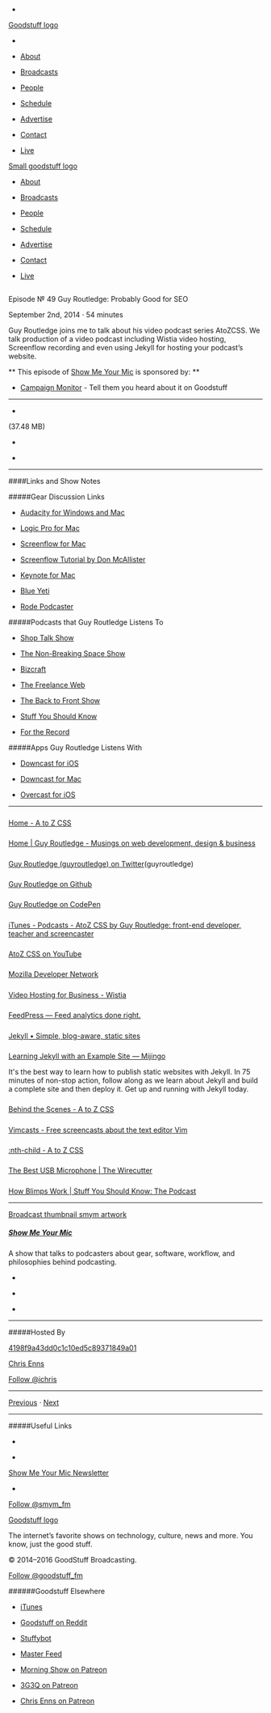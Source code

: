 

-
[Goodstuff logo](http://www.goodstuff.fm/)[](/assets/goodstuff_logo-17c1fe6f378352de5d7345f76152130b.svg)

-


-  [About](/about)

-  [Broadcasts](/broadcasts)

-  [People](/people)

-  [Schedule](/schedule)

-  [Advertise](/advertise)

-  [Contact](/contact)

-  [Live](/live)


[Small goodstuff logo](http://www.goodstuff.fm/)[](/assets/small_goodstuff_logo-bf032e72b9ec41494f4d90905f1ad619.svg)


-  [About](/about)

-  [Broadcasts](/broadcasts)

-  [People](/people)

-  [Schedule](/schedule)

-  [Advertise](/advertise)

-  [Contact](/contact)

-  [Live](/live)


##
Episode № 49
Guy Routledge: Probably Good for SEO


September 2nd, 2014
·
54
minutes


Guy Routledge joins me to talk about his video podcast series AtoZCSS. We talk production of a video podcast including Wistia video hosting, Screenflow recording and even using Jekyll for hosting your podcast’s website.


**
This episode of
[Show Me Your Mic](/smym)
is sponsored by:
**


-  [Campaign Monitor](http://www.campaignmonitor.com/) - Tell them you heard about it on Goodstuff


------------------------------


-
[](http://podcasts-1.feedpress.co/10590/smym-49.mp3)(37.48 MB)

-
[](http://twitter.com/intent/tweet?text=Show%20Me%20Your%20Mic%20%E2%84%96%2049%20on%20@goodstuff_fm%20-%20http://goodstuff.fm/smym/49)

-
[](http://www.facebook.com/sharer/sharer.php?u=http://goodstuff.fm/smym/49)


------------------------------


####Links and Show Notes

#####Gear Discussion Links


-  [Audacity for Windows and Mac](http://audacity.sourceforge.net)

-  [Logic Pro for Mac](https://itunes.apple.com/ca/app/logic-pro-x/id634148309?mt=12&uo=4&at=10l4Ki)

-  [Screenflow for Mac](https://itunes.apple.com/ca/app/screenflow-4/id573279886?mt=12&uo=4&at=10l4Ki)

-  [Screenflow Tutorial by Don McAllister](https://itunes.apple.com/ca/app/scotutor-for-screenflow/id523285978?mt=12&uo=4&at=10l4Ki)

-  [Keynote for Mac](https://itunes.apple.com/ca/app/keynote/id409183694?mt=12&uo=4&at=10l4Ki)

-  [Blue Yeti](http://www.bhphotovideo.com/c/product/450171-REG/Rode_PODCASTER_Podcaster_USB_Broadcast_Microphone.html/BI/19457/KBID/11631/kw/ROPODCASTER/DFF/d10-v2-t1-xROPODCASTER)

-  [Rode Podcaster](http://www.bhphotovideo.com/c/product/450171-REG/Rode_PODCASTER_Podcaster_USB_Broadcast_Microphone.html/BI/19457/KBID/11631/kw/ROPODCASTER/DFF/d10-v2-t1-xROPODCASTER)


#####Podcasts that Guy Routledge Listens To


-  [Shop Talk Show](http://shoptalkshow.com)

-  [The Non-Breaking Space Show](http://goodstuff.fm/nbsp)

-  [Bizcraft](http://unmatchedstyle.com/bizcraft)

-  [The Freelance Web](http://www.thefreelanceweb.com)

-  [The Back to Front Show](http://backtofrontshow.com)

-  [Stuff You Should Know](http://www.stuffyoushouldknow.com)

-  [For the Record](http://goodstuff.fm/ftr)


#####Apps Guy Routledge Listens With


-  [Downcast for iOS](https://itunes.apple.com/ca/app/downcast/id393858566?mt=8&uo=4&at=10l4Ki)

-  [Downcast for Mac](https://itunes.apple.com/ca/app/downcast/id668429425?mt=12&uo=4&at=10l4Ki)

-  [Overcast for iOS](https://itunes.apple.com/ca/app/overcast-podcast-player/id888422857?mt=8&uo=4&at=10l4Ki)


------------------------------


#####
[Home - A to Z CSS](http://www.atozcss.com/)


#####
[Home | Guy Routledge - Musings on web development, design & business](http://www.guyroutledge.co.uk/)


#####
[Guy Routledge (guyroutledge) on Twitter](https://twitter.com/guyroutledge)(guyroutledge)


#####
[Guy Routledge on Github](https://github.com/guyroutledge)


#####
[Guy Routledge on CodePen](http://www.codepen.io/guyroutledge/)


#####
[iTunes - Podcasts - AtoZ CSS by Guy Routledge: front-end developer, teacher and screencaster](https://itunes.apple.com/gb/podcast/atoz-css/id879841514?mt=2)


#####
[AtoZ CSS on YouTube](https://www.youtube.com/user/atozcss)


#####
[Mozilla Developer Network](https://developer.mozilla.org/en-US/)


#####
[Video Hosting for Business - Wistia](http://wistia.com/)


#####
[FeedPress — Feed analytics done right.](http://feedpress.it/)


#####
[Jekyll • Simple, blog-aware, static sites](http://jekyllrb.com/)


#####
[Learning Jekyll with an Example Site — Mijingo](https://mijingo.com/products/screencasts/jekyll-static-websites-tutorial/)


It's the best way to learn how to publish static websites with Jekyll. In 75 minutes of non-stop action, follow along as we learn about Jekyll and build a complete site and then deploy it. Get up and running with Jekyll today.


#####
[Behind the Scenes - A to Z CSS](http://www.atozcss.com/behind-the-scenes/)


#####
[Vimcasts - Free screencasts about the text editor Vim](http://vimcasts.org/)


#####
[:nth-child - A to Z CSS](http://www.atozcss.com/nth-child-and-nth-of-type-pseudo-classes/)


#####
[The Best USB Microphone | The Wirecutter](http://thewirecutter.com/reviews/the-best-usb-microphone/)


#####
[How Blimps Work | Stuff You Should Know: The Podcast](http://www.stuffyoushouldknow.com/podcasts/how-blimps-work/)


------------------------------


[Broadcast thumbnail smym artwork](/smym)[](https://goodstuffs3.s3.amazonaws.com/uploads/broadcast/image/18/broadcast_thumbnail_smym_artwork.png)

##### [Show Me Your Mic](/smym)


A show that talks to podcasters about gear, software, workflow, and philosophies behind podcasting.

-
[](https://geo.itunes.apple.com/ca/podcast/show-me-your-mic/id602836998?mt=2&at=10l4Ki)

-
[](http://feeds.goodstuff.fm/smym)

-
[](mailto:chris+smym@goodstuff.fm?cc=sponsorship%40goodstuff.fm&subject=%5BGoodStuff%20FM%5D%20Sponsorship%20Inquiry%20for%20Show%20Me%20Your%20Mic)


------------------------------


#####Hosted By


[4198f9a43dd0c1c10ed5c89371849a01](/people/chris-enns)[](http://gravatar.com/avatar/4198f9a43dd0c1c10ed5c89371849a01.png?s=300&r=pg)

[Chris Enns](/people/chris-enns)


[Follow @ichris](https://twitter.com/ichris)


------------------------------


[Previous](/smym/48)
·
[Next](/smym/50)


------------------------------


#####Useful Links

-
[](mailto:chris+smym@goodstuff.fm?subject=%5BGoodstuff%20FM%5D%20Feedback%20for%20Show%20Me%20Your%20Mic)

-
[Show Me Your Mic Newsletter](http://www.goodstuff.fm/smym/newsletter)


-
[Follow @smym_fm](https://twitter.com/smym_fm)


[Goodstuff logo](http://www.goodstuff.fm/)[](/assets/goodstuff_logo-17c1fe6f378352de5d7345f76152130b.svg)


The internet’s favorite shows on technology, culture, news and more. You know, just the good stuff.


© 2014–2016 GoodStuff Broadcasting.

[Follow @goodstuff_fm](https://twitter.com/goodstufffm)


######Goodstuff Elsewhere

-  [iTunes](https://itunes.apple.com/us/artist/goodstuff-fm/id843385597?mt=2)

-  [Goodstuff on Reddit](https://www.reddit.com/r/Goodstuff_fm/)

-  [Stuffybot](http://stuffybot.goodstuff.fm)

-  [Master Feed](/master/feed)

-  [Morning Show on Patreon](https://www.patreon.com/morningshow)

-  [3G3Q on Patreon](https://www.patreon.com/3g3q)

-  [Chris Enns on Patreon](https://www.patreon.com/ichris)
